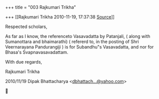 +++
title = "003 Rajkumari Trikha"

+++
[[Rajkumari Trikha	2010-11-19, 17:37:38 [Source](https://groups.google.com/g/bvparishat/c/8qccy33BzDY)]]



Respected scholars,

As far as I know, the referenceto Vasavadatta by Patanjali, ( along with Sumanottara and bhaimarathi) ( refererd to, in the posting of Shri Veernarayana Pandurangiji ) is for Subandhu"s Vasavadatta, and nor for Bhasa's Svapnavasavadattam.

With due regards,

Rajkumari Trikha  

  

2010/11/19 Dipak Bhattacharya \<[dbhattach...@yahoo.com]()\>



